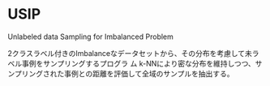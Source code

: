 USIP
====

Unlabeled data Sampling for Imbalanced Problem  
  
2クラスラベル付きのImbalanceなデータセットから、その分布を考慮して未ラベル事例をサンプリングするプログラ  ム
k-NNにより密な分布を維持しつつ、サンプリングされた事例との距離を評価して全域のサンプルを抽出する。
